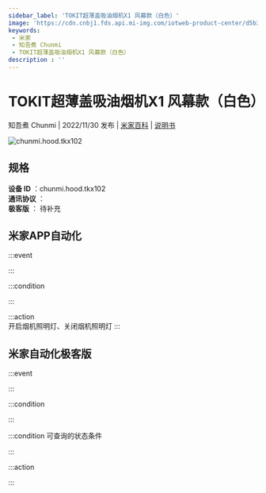 ```yaml
---
sidebar_label: 'TOKIT超薄盖吸油烟机X1 风幕款（白色）'
image: 'https://cdn.cnbj1.fds.api.mi-img.com/iotweb-product-center/d5b3a21fb15810e09d893faf3d426063_1667456665056.png?GalaxyAccessKeyId=AKVGLQWBOVIRQ3XLEW&Expires=9223372036854775807&Signature=L5voohJxPXrvqSLzwGiqWIX89XY='
keywords: 
 - 米家
 - 知吾煮 Chunmi
 - TOKIT超薄盖吸油烟机X1 风幕款（白色）
description : ''
---
```

# TOKIT超薄盖吸油烟机X1 风幕款（白色）

知吾煮 Chunmi | 2022/11/30 发布 | [米家百科](https://home.mi.com/webapp/content/baike/product/index.html?model=chunmi.hood.tkx102) | [说明书](https://home.mi.com/views/introduction.html?model=chunmi.hood.tkx102&region=cn)

![chunmi.hood.tkx102](https://cdn.cnbj1.fds.api.mi-img.com/iotweb-product-center/d5b3a21fb15810e09d893faf3d426063_1667456665056.png?GalaxyAccessKeyId=AKVGLQWBOVIRQ3XLEW&Expires=9223372036854775807&Signature=L5voohJxPXrvqSLzwGiqWIX89XY=)

## 规格  
> 
**设备 ID** ：chunmi.hood.tkx102  
**通讯协议** ：  
**极客版**  ： 待补充 


## 米家APP自动化  

:::event  

:::

:::condition  

:::

:::action   
开启烟机照明灯、关闭烟机照明灯
:::

## 米家自动化极客版  

:::event  

:::

:::condition  

:::

:::condition 可查询的状态条件  

:::

:::action  

:::

        

